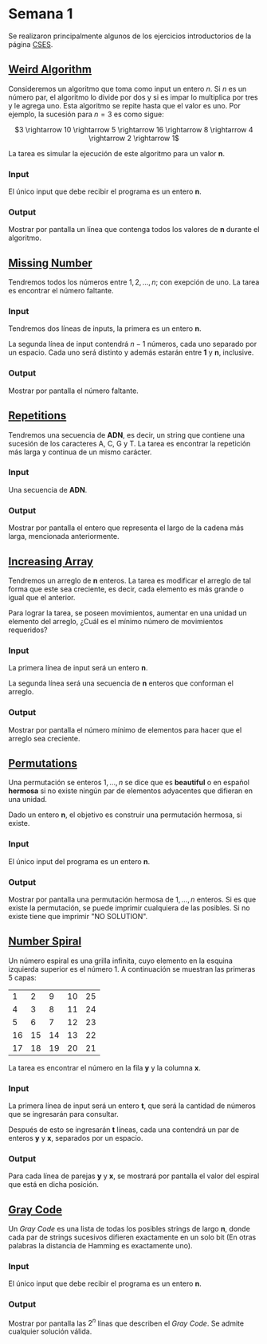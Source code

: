 # Semana 1

Se realizaron principalmente algunos de los ejercicios introductorios de la página [CSES](https://cses.fi/problemset/).

## [Weird Algorithm](https://cses.fi/problemset/task/1068)
Consideremos un algoritmo que toma como input un entero *n*. Si *n* es un número par, el algoritmo lo divide por dos y si es impar lo multiplica por tres y le agrega uno. Esta algoritmo se repite hasta que el valor es uno. Por ejemplo, la sucesión para $n = 3$ es como sigue:

<p align="center">
  $3 \rightarrow 10 \rightarrow 5 \rightarrow 16 \rightarrow 8 \rightarrow 4 \rightarrow 2 \rightarrow 1$
</p>

La tarea es simular la ejecución de este algoritmo para un valor **n**.
### Input
El único input que debe recibir el programa es un entero **n**.

### Output
Mostrar por pantalla un línea que contenga todos los valores de **n** durante el algoritmo.

## [Missing Number](https://cses.fi/problemset/task/1083)
Tendremos todos los números entre $1,2, ..., n$; con exepción de uno. La tarea es encontrar el número faltante.

### Input
Tendremos dos líneas de inputs, la primera es un entero **n**.

La segunda línea de input contendrá $n-1$ números, cada uno separado por un espacio. Cada uno será distinto y además estarán entre **1** y **n**, inclusive.

### Output
Mostrar por pantalla el número faltante.

## [Repetitions](https://cses.fi/problemset/task/1069)
Tendremos una secuencia de **ADN**, es decir, un string que contiene una sucesión de los caracteres A, C, G y T. La tarea es encontrar la repetición más larga y continua de un mismo carácter.

### Input
Una secuencia de **ADN**.

### Output
Mostrar por pantalla el entero que representa el largo de la cadena más larga, mencionada anteriormente.

## [Increasing Array](https://cses.fi/problemset/task/1094)
Tendremos un arreglo de **n** enteros. La tarea es modificar el arreglo de tal forma que este sea creciente, es decir, cada elemento es más grande o igual que el anterior.

Para lograr la tarea, se poseen movimientos, aumentar en una unidad un elemento del arreglo, ¿Cuál es el mínimo número de movimientos requeridos?

### Input
La primera línea de input será un entero **n**.

La segunda línea será una secuencia de **n** enteros que conforman el arreglo.

### Output
Mostrar por pantalla el número mínimo de elementos para hacer que el arreglo sea creciente.

## [Permutations](https://cses.fi/problemset/task/1070)
Una permutación se enteros $1, ..., n$ se dice que es **beautiful** o en español **hermosa** si no existe ningún par de elementos adyacentes que difieran en una unidad.

Dado un entero **n**, el objetivo es construir una permutación hermosa, si existe.

### Input
El único input del programa es un entero **n**.

### Output
Mostrar por pantalla una permutación hermosa de $1, ..., n$ enteros. Si es que existe la permutación, se puede imprimir cualquiera de las posibles. Si no existe tiene que imprimir "NO SOLUTION".

## [Number Spiral](https://cses.fi/problemset/task/1071)
Un número espiral es una grilla infinita, cuyo elemento en la esquina izquierda superior es el número 1. A continuación se muestran las primeras 5 capas:

<p align="center">
  <table>
    <tr>
      <td>
        1
      </td>
      <td>
        2
      </td>
      <td>
        9
      </td>
      <td>
        10
      </td>
      <td>
        25
      </td>
    </tr>
    <tr>
      <td>
        4
      </td>
      <td>
        3
      </td>
      <td>
        8
      </td>
      <td>
        11
      </td>
      <td>
        24
      </td>
    </tr>
    <tr>
      <td>
        5
      </td>
      <td>
        6
      </td>
      <td>
        7
      </td>
      <td>
        12
      </td>
      <td>
        23
      </td>
    </tr>
    <tr>
      <td>
        16
      </td>
      <td>
        15
      </td>
      <td>
        14
      </td>
      <td>
        13
      </td>
      <td>
        22
      </td>
    </tr>
    <tr>
      <td>
        17
      </td>
      <td>
        18
      </td>
      <td>
        19
      </td>
      <td>
        20
      </td>
      <td>
        21
      </td>
    </tr>
  </table>
</p>

La tarea es encontrar el número en la fila **y** y la columna **x**.

### Input

La primera línea de input será un entero **t**, que será la cantidad de números que se ingresarán para consultar.

Después de esto se ingresarán **t** líneas, cada una contendrá un par de enteros **y** y **x**, separados por un espacio.

### Output
Para cada línea de parejas **y** y **x**, se mostrará por pantalla el valor del espiral que está en dicha posición.

## [Gray Code](https://cses.fi/problemset/task/2205)

Un *Gray Code* es una lista de todas los posibles strings de largo **n**, donde cada par de strings sucesivos difieren exactamente en un solo bit (En otras palabras la distancia de Hamming es exactamente uno).

### Input
El único input que debe recibir el programa es un entero **n**.

### Output
Mostrar por pantalla las $2^n$ línas que describen el *Gray Code*. Se admite cualquier solución válida.

